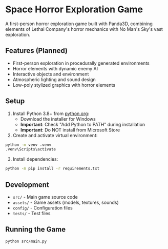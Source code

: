 # Space Horror Exploration Game

A first-person horror exploration game built with Panda3D, combining elements of Lethal Company's horror mechanics with No Man's Sky's vast exploration.

## Features (Planned)
- First-person exploration in procedurally generated environments
- Horror elements with dynamic enemy AI
- Interactive objects and environment
- Atmospheric lighting and sound design
- Low-poly stylized graphics with horror elements

## Setup
1. Install Python 3.8+ from [python.org](https://www.python.org/downloads/):
   - Download the installer for Windows
   - **Important**: Check "Add Python to PATH" during installation
   - **Important**: Do NOT install from Microsoft Store
2. Create and activate virtual environment:
```bash
python -m venv .venv
.venv\Scripts\activate
```
3. Install dependencies:
```bash
python -m pip install -r requirements.txt
```

## Development
- `src/` - Main game source code
- `assets/` - Game assets (models, textures, sounds)
- `config/` - Configuration files
- `tests/` - Test files

## Running the Game
```bash
python src/main.py
